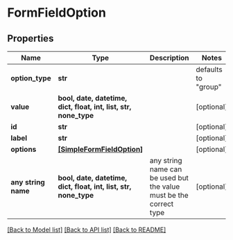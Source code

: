 # FormFieldOption


## Properties
Name | Type | Description | Notes
------------ | ------------- | ------------- | -------------
**option_type** | **str** |  | defaults to "group"
**value** | **bool, date, datetime, dict, float, int, list, str, none_type** |  | [optional] 
**id** | **str** |  | [optional] 
**label** | **str** |  | [optional] 
**options** | [**[SimpleFormFieldOption]**](SimpleFormFieldOption.md) |  | [optional] 
**any string name** | **bool, date, datetime, dict, float, int, list, str, none_type** | any string name can be used but the value must be the correct type | [optional]

[[Back to Model list]](../../README.md#documentation-for-models) [[Back to API list]](../../README.md#documentation-for-api-endpoints) [[Back to README]](../../README.md)


